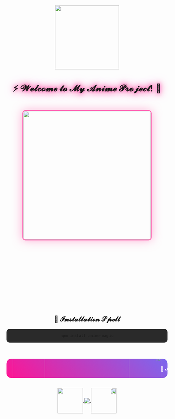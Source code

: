 <!-- Magical Girl Greeting -->
<div align="center">
  <img src="https://media.giphy.com/media/26xBwdIuRJiAIqHwA/giphy.gif" width="200">
  <h1 style="animation: neonPulse 1.5s infinite;">⚡️ 𝓦𝓮𝓵𝓬𝓸𝓶𝓮 𝓽𝓸 𝓜𝔂 𝓐𝓷𝓲𝓶𝓮 𝓟𝓻𝓸𝓳𝓮𝓬𝓽! 🌸</h1>
</div>

<!-- Transformation Sequence GIF -->
<div align="center" style="margin: 40px 0;">
  <img src="https://media.giphy.com/media/11gCjld8Jd5HwA/giphy.gif" width="400" style="border: 3px solid #ff69b4; border-radius: 10px; box-shadow: 0 0 30px rgba(255,105,180,0.5);">
</div>

<!-- Animated Feature List -->
<div style="animation: slideInLeft 1s;">
  <h2 style="color: #ff1493; text-shadow: 2px 2px 4px rgba(0,0,0,0.3);">✨ 𝓕𝓮𝓪𝓽𝓾𝓻𝓮𝓼 ✨</h2>
  <ul style="list-style: none;">
    <li style="padding: 10px; animation: glow 2s infinite;">🌌 𝓔𝓽𝓱𝓮𝓻𝓮𝓪𝓵 𝓓𝓮𝓼𝓲𝓰𝓷𝓼</li>
    <li style="padding: 10px; animation: glow 2s infinite 0.5s;">⚡ 𝓛𝓲𝓰𝓱𝓽𝓷𝓲𝓷𝓰-𝓕𝓪𝓼𝓽 𝓟𝓮𝓻𝓯𝓸𝓻𝓶𝓪𝓷𝓬𝓮</li>
    <li style="padding: 10px; animation: glow 2s infinite 1s;">🎴 𝓚𝓪𝓶𝓸𝓷 𝓘𝓷𝓼𝓹𝓲𝓻𝓮𝓭 𝓒𝓸𝓶𝓹𝓸𝓷𝓮𝓷𝓽𝓼</li>
  </ul>
</div>

<!-- Installation Spell -->
<div align="center" style="margin: 30px 0; animation: float 3s ease-in-out infinite;">
  <h2>🔮 𝓘𝓷𝓼𝓽𝓪𝓵𝓵𝓪𝓽𝓲𝓸𝓷 𝓢𝓹𝓮𝓵𝓵</h2>
  <pre style="background: #2a2a2a; padding: 15px; border-radius: 10px;"><code>npm install anime-magic</code></pre>
</div>

<!-- Anime-style Footer -->
<div align="center" style="margin-top: 50px; padding: 20px; background: linear-gradient(45deg, #ff1493, #7b68ee); border-radius: 15px; position: relative; overflow: hidden;">
  <img src="https://media.giphy.com/media/12Bpme5pTzGmg8/giphy.gif" style="position: absolute; width: 100px; top: -30px; left: 20px; opacity: 0.3;">
  <img src="https://media.giphy.com/media/12Bpme5pTzGmg8/giphy.gif" style="position: absolute; width: 100px; bottom: -30px; right: 20px; opacity: 0.3; transform: scaleX(-1);">
  
  <h3 style="color: white; margin: 0; animation: scrollText 20s linear infinite; white-space: nowrap;">
    🎌 𝓐𝓷𝓲𝓶𝓮 𝓟𝓸𝔀𝓮𝓻𝓮𝓭 • 𝓒𝓸𝓭𝓮 𝓜𝓪𝓰𝓲𝓬 • 𝓕𝓾𝓽𝓾𝓻𝓮 𝓞𝓯 𝓦𝓮𝓫 𝓓𝓮𝓿 • 𝓔𝓶𝓫𝓪𝓻𝓴 𝓞𝓷 𝓨𝓸𝓾𝓻 𝓠𝓾𝓮𝓼𝓽 • 🎌
  </h3>
</div>

<!-- Style Section -->
<style>
  @keyframes neonPulse {
    0% { text-shadow: 0 0 10px #ff69b4, 0 0 20px #ff69b4, 0 0 30px #ff69b4; }
    50% { text-shadow: 0 0 20px #ff1493, 0 0 30px #ff1493, 0 0 40px #ff1493; }
    100% { text-shadow: 0 0 10px #ff69b4, 0 0 20px #ff69b4, 0 0 30px #ff69b4; }
  }

  @keyframes glow {
    0% { text-shadow: 0 0 10px rgba(255,20,147,0.5); }
    50% { text-shadow: 0 0 20px rgba(255,20,147,0.8), 0 0 30px rgba(255,20,147,0.6); }
    100% { text-shadow: 0 0 10px rgba(255,20,147,0.5); }
  }

  @keyframes float {
    0% { transform: translateY(0px); }
    50% { transform: translateY(-10px); }
    100% { transform: translateY(0px); }
  }

  @keyframes scrollText {
    from { transform: translateX(100%); }
    to { transform: translateX(-100%); }
  }

  @keyframes slideInLeft {
    from { transform: translateX(-100%); opacity: 0; }
    to { transform: translateX(0); opacity: 1; }
  }
</style>

<!-- Sparkle Badge -->
<div align="center" style="margin-top: 30px;">
  <a href="#">
    <img src="https://media.giphy.com/media/XcQYGQRcqLqOk/giphy.gif" width="80" style="vertical-align: middle;">
    <img src="https://img.shields.io/badge/-✨_𝓢𝓽𝓪𝓻_𝓣𝓱𝓲𝓼_𝓡𝓮𝓹𝓸 ✨-ff69b4?style=for-the-badge&logo=github" style="transition: transform 0.3s; vertical-align: middle;" onmouseover="this.style.transform='scale(1.1)'" onmouseout="this.style.transform='scale(1)'">
    <img src="https://media.giphy.com/media/XcQYGQRcqLqOk/giphy.gif" width="80" style="vertical-align: middle; transform: scaleX(-1);">
  </a>
</div>
